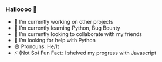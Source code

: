 ### Halloooo 👋

- 🔭 I’m currently working on other projects
- 🌱 I’m currently learning Python, Bug Bounty
- 👯 I’m currently looking to collaborate with my friends
- 🤔 I’m looking for help with Python
- 😄 Pronouns: He/It
- ⚡ (Not So) Fun Fact: I shelved my progress with Javascript

<!--
**CiphinGithub/CiphinGithub** is a ✨ _special_ ✨ repository because its `README.md` (this file) appears on your GitHub profile.

